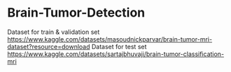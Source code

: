 # Brain-Tumor-Detection

Dataset for train & validation set https://www.kaggle.com/datasets/masoudnickparvar/brain-tumor-mri-dataset?resource=download
Dataset for test set https://www.kaggle.com/datasets/sartajbhuvaji/brain-tumor-classification-mri
